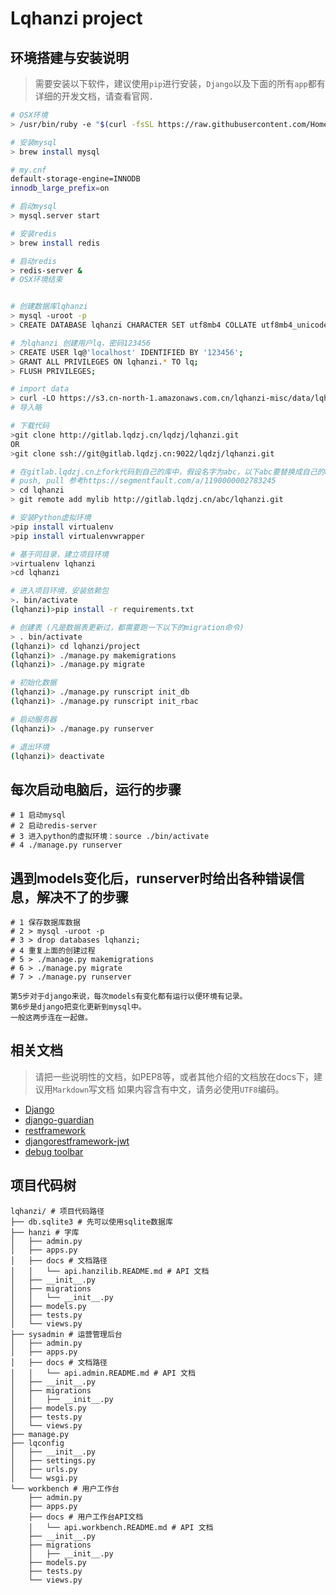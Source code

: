 Lqhanzi project
===============

环境搭建与安装说明
-------------
> 需要安装以下软件，建议使用`pip`进行安装，`Django`以及下面的所有`app`都有详细的开发文档，请查看官网．

```bash
# OSX环境
> /usr/bin/ruby -e "$(curl -fsSL https://raw.githubusercontent.com/Homebrew/install/master/install)"

# 安装mysql
> brew install mysql

# my.cnf
default-storage-engine=INNODB
innodb_large_prefix=on

# 启动mysql
> mysql.server start

# 安装redis
> brew install redis

# 启动redis
> redis-server &
# OSX环境结束


# 创建数据库lqhanzi
> mysql -uroot -p
> CREATE DATABASE lqhanzi CHARACTER SET utf8mb4 COLLATE utf8mb4_unicode_520_ci;

# 为lqhanzi 创建用户lq，密码123456
> CREATE USER lq@'localhost' IDENTIFIED BY '123456';
> GRANT ALL PRIVILEGES ON lqhanzi.* TO lq;
> FLUSH PRIVILEGES;

# import data
> curl -LO https://s3.cn-north-1.amazonaws.com.cn/lqhanzi-misc/data/lqhanzi-sql.2017.03.14.tar.bz
# 导入略

# 下载代码
>git clone http://gitlab.lqdzj.cn/lqdzj/lqhanzi.git
OR
>git clone ssh://git@gitlab.lqdzj.cn:9022/lqdzj/lqhanzi.git

# 在gitlab.lqdzj.cn上fork代码到自己的库中，假设名字为abc，以下abc要替换成自己的username
# push, pull 参考https://segmentfault.com/a/1190000002783245
> cd lqhanzi
> git remote add mylib http://gitlab.lqdzj.cn/abc/lqhanzi.git

# 安装Python虚拟环境
>pip install virtualenv
>pip install virtualenvwrapper

# 基于同目录，建立项目环境
>virtualenv lqhanzi
>cd lqhanzi

# 进入项目环境，安装依赖包
>. bin/activate
(lqhanzi)>pip install -r requirements.txt

# 创建表 (凡是数据表更新过，都需要跑一下以下的migration命令)
> . bin/activate
(lqhanzi)> cd lqhanzi/project
(lqhanzi)> ./manage.py makemigrations
(lqhanzi)> ./manage.py migrate

# 初始化数据
(lqhanzi)> ./manage.py runscript init_db
(lqhanzi)> ./manage.py runscript init_rbac

# 启动服务器
(lqhanzi)> ./manage.py runserver

# 退出环境
(lqhanzi)> deactivate

```

每次启动电脑后，运行的步骤
--------

```
# 1 启动mysql
# 2 启动redis-server
# 3 进入python的虚拟环境：source ./bin/activate
# 4 ./manage.py runserver
```

遇到models变化后，runserver时给出各种错误信息，解决不了的步骤
--------

```
# 1 保存数据库数据
# 2 > mysql -uroot -p
# 3 > drop databases lqhanzi;
# 4 重复上面的创建过程
# 5 > ./manage.py makemigrations  
# 6 > ./manage.py migrate
# 7 > ./manage.py runserver

第5步对于django来说，每次models有变化都有运行以便环境有记录。
第6步是django把变化更新到mysql中。
一般这两步连在一起做。
```

相关文档
-------
> 请把一些说明性的文档，如PEP8等，或者其他介绍的文档放在docs下，建议用`Markdown`写文档
> 如果内容含有中文，请务必使用`UTF8`编码。

* [Django](https://www.djangoproject.com/)
* [django-guardian](http://django-guardian.readthedocs.io/en/stable/)
* [restframework](http://www.django-rest-framework.org)
* [djangorestframework-jwt](https://github.com/GetBlimp/django-rest-framework-jwt)
* [debug toolbar](https://django-debug-toolbar.readthedocs.io/en/stable/installation.html)

项目代码树
------------------------

```text
lqhanzi/ # 项目代码路径
├── db.sqlite3 # 先可以使用sqlite数据库
├── hanzi # 字库
│   ├── admin.py
│   ├── apps.py
│   ├── docs # 文档路径
│   │   └── api.hanzilib.README.md # API 文档
│   ├── __init__.py
│   ├── migrations
│   │   └── __init__.py
│   ├── models.py
│   ├── tests.py
│   └── views.py
├── sysadmin # 运营管理后台
│   ├── admin.py
│   ├── apps.py
│   ├── docs # 文档路径
│   │   └── api.admin.README.md # API 文档
│   ├── __init__.py
│   ├── migrations
│   │   ├── __init__.py
│   ├── models.py
│   ├── tests.py
│   └── views.py
├── manage.py
├── lqconfig
│   ├── __init__.py
│   ├── settings.py
│   ├── urls.py
│   └── wsgi.py
└── workbench # 用户工作台
    ├── admin.py
    ├── apps.py
    ├── docs # 用户工作台API文档
    │   └── api.workbench.README.md # API 文档
    ├── __init__.py
    ├── migrations
    │   ├── __init__.py
    ├── models.py
    ├── tests.py
    └── views.py
```
